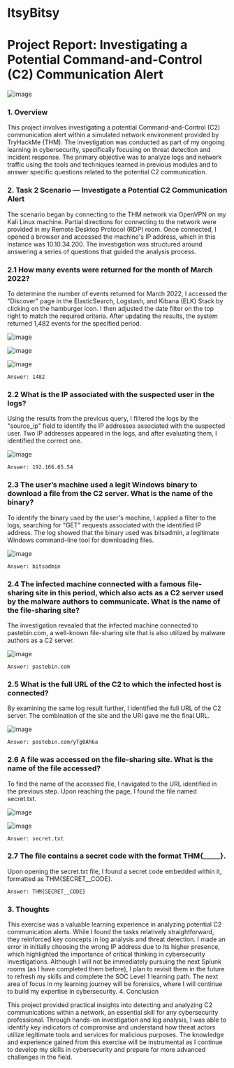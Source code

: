 # ItsyBitsy


# Project Report: Investigating a Potential Command-and-Control (C2) Communication Alert

![image](https://github.com/user-attachments/assets/f38d3b1f-fe72-48bd-85e5-1ee04b068978)

### 1. Overview

This project involves investigating a potential Command-and-Control (C2) communication alert within a simulated network environment provided by TryHackMe (THM). The investigation was conducted as part of my ongoing learning in cybersecurity, specifically focusing on threat detection and incident response. The primary objective was to analyze logs and network traffic using the tools and techniques learned in previous modules and to answer specific questions related to the potential C2 communication.

### 2. Task 2 Scenario — Investigate a Potential C2 Communication Alert

The scenario began by connecting to the THM network via OpenVPN on my Kali Linux machine. Partial directions for connecting to the network were provided in my Remote Desktop Protocol (RDP) room. Once connected, I opened a browser and accessed the machine's IP address, which in this instance was 10.10.34.200. The investigation was structured around answering a series of questions that guided the analysis process.

### 2.1 How many events were returned for the month of March 2022?

To determine the number of events returned for March 2022, I accessed the "Discover" page in the ElasticSearch, Logstash, and Kibana (ELK) Stack by clicking on the hamburger icon. I then adjusted the date filter on the top right to match the required criteria. After updating the results, the system returned 1,482 events for the specified period.

![image](https://github.com/user-attachments/assets/bacf0a52-af3f-46cd-b76b-8d344f6b680e)

![image](https://github.com/user-attachments/assets/fd25b5f5-a5dd-497f-95cd-3b114674d98b)

![image](https://github.com/user-attachments/assets/ec0e4b01-88f2-4336-bfd9-6eea4fa506fc)

    Answer: 1482

### 2.2 What is the IP associated with the suspected user in the logs?

Using the results from the previous query, I filtered the logs by the "source_ip" field to identify the IP addresses associated with the suspected user. Two IP addresses appeared in the logs, and after evaluating them, I identified the correct one.

![image](https://github.com/user-attachments/assets/b3ec8a48-7e48-444e-83a1-8dab99b26c77)


    Answer: 192.166.65.54

### 2.3 The user’s machine used a legit Windows binary to download a file from the C2 server. What is the name of the binary?

To identify the binary used by the user's machine, I applied a filter to the logs, searching for "GET" requests associated with the identified IP address. The log showed that the binary used was bitsadmin, a legitimate Windows command-line tool for downloading files.

![image](https://github.com/user-attachments/assets/9018ef7e-9ccf-49f2-a353-b4eb6ead912a)


    Answer: bitsadmin

### 2.4 The infected machine connected with a famous file-sharing site in this period, which also acts as a C2 server used by the malware authors to communicate. What is the name of the file-sharing site?

The investigation revealed that the infected machine connected to pastebin.com, a well-known file-sharing site that is also utilized by malware authors as a C2 server.

![image](https://github.com/user-attachments/assets/6f6cc76f-445f-43a9-9ecc-7e7d61b3ef06)


    Answer: pastebin.com

### 2.5 What is the full URL of the C2 to which the infected host is connected?

By examining the same log result further, I identified the full URL of the C2 server. The combination of the site and the URI gave me the final URL.

![image](https://github.com/user-attachments/assets/ba905acf-c7f0-44b1-9348-f8743ecbbc5c)


    Answer: pastebin.com/yTg0Ah6a

### 2.6 A file was accessed on the file-sharing site. What is the name of the file accessed?

To find the name of the accessed file, I navigated to the URL identified in the previous step. Upon reaching the page, I found the file named secret.txt.

![image](https://github.com/user-attachments/assets/6e77654a-b465-497c-b38a-6c5150ef2555)

![image](https://github.com/user-attachments/assets/4b1fc3ee-1433-464d-b19d-8a6ab01a7897)



    Answer: secret.txt

### 2.7 The file contains a secret code with the format THM{_____}.

Upon opening the secret.txt file, I found a secret code embedded within it, formatted as THM{SECRET__CODE}.

    Answer: THM{SECRET__CODE}

### 3. Thoughts

This exercise was a valuable learning experience in analyzing potential C2 communication alerts. While I found the tasks relatively straightforward, they reinforced key concepts in log analysis and threat detection. I made an error in initially choosing the wrong IP address due to its higher presence, which highlighted the importance of critical thinking in cybersecurity investigations. Although I will not be immediately pursuing the next Splunk rooms (as I have completed them before), I plan to revisit them in the future to refresh my skills and complete the SOC Level 1 learning path. The next area of focus in my learning journey will be forensics, where I will continue to build my expertise in cybersecurity.
4. Conclusion

This project provided practical insights into detecting and analyzing C2 communications within a network, an essential skill for any cybersecurity professional. Through hands-on investigation and log analysis, I was able to identify key indicators of compromise and understand how threat actors utilize legitimate tools and services for malicious purposes. The knowledge and experience gained from this exercise will be instrumental as I continue to develop my skills in cybersecurity and prepare for more advanced challenges in the field.
